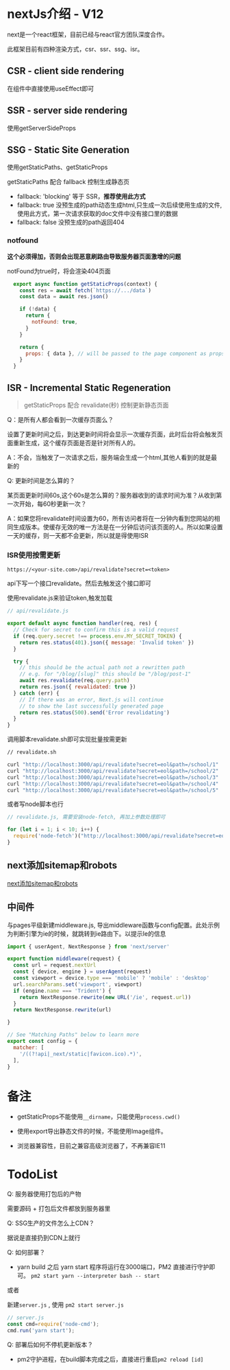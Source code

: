# nextJs介绍 - V12

next是一个react框架，目前已经与react官方团队深度合作。

此框架目前有四种渲染方式，csr、ssr、ssg、isr。

## CSR - client side rendering

在组件中直接使用useEffect即可

## SSR - server side rendering

使用getServerSideProps   

## SSG - Static Site Generation

使用getStaticPaths、getStaticProps

getStaticPaths 配合 fallback 控制生成静态页

* fallback: 'blocking' 等于 SSR，**推荐使用此方式**
* fallback: true 没预生成的path动态生成html,只生成一次后续使用生成的文件, 使用此方式，第一次请求获取的doc文件中没有接口里的数据
* fallback: false 没预生成的path返回404

### notfound

**这个必须得加，否则会出现恶意刷路由导致服务器页面激增的问题**

notFound为true时，将会渲染404页面

```js
  export async function getStaticProps(context) {
    const res = await fetch(`https://.../data`)
    const data = await res.json()

    if (!data) {
      return {
        notFound: true,
      }
    }

    return {
      props: { data }, // will be passed to the page component as props
    }
  }
```

## ISR - Incremental Static Regeneration

> getStaticProps 配合 revalidate(秒) 控制更新静态页面

Q：是所有人都会看到一次缓存页面么？

设置了更新时间之后，到达更新时间将会显示一次缓存页面，此时后台将会触发页面重新生成，这个缓存页面是否是针对所有人的。

A：不会，当触发了一次请求之后，服务端会生成一个html,其他人看到的就是最新的

Q: 更新时间是怎么算的？

某页面更新时间60s,这个60s是怎么算的？服务器收到的请求时间为准？从收到第一次开始，每60秒更新一次？

A：如果您将revalidate时间设置为60，所有访问者将在一分钟内看到您网站的相同生成版本。使缓存无效的唯一方法是在一分钟后访问该页面的人。所以如果设置一天的缓存，则一天都不会更新，所以就是得使用ISR

### ISR使用按需更新

`https://<your-site.com>/api/revalidate?secret=<token>`

api下写一个接口revalidate。然后去触发这个接口即可

使用revalidate.js来验证token,触发加载

```js
// api/revalidate.js

export default async function handler(req, res) {
  // Check for secret to confirm this is a valid request
  if (req.query.secret !== process.env.MY_SECRET_TOKEN) {
    return res.status(401).json({ message: 'Invalid token' })
  }

  try {
    // this should be the actual path not a rewritten path
    // e.g. for "/blog/[slug]" this should be "/blog/post-1"
    await res.revalidate(req.query.path)
    return res.json({ revalidated: true })
  } catch (err) {
    // If there was an error, Next.js will continue
    // to show the last successfully generated page
    return res.status(500).send('Error revalidating')
  }
}
```

调用脚本revalidate.sh即可实现批量按需更新

```sh
// revalidate.sh

curl "http://localhost:3000/api/revalidate?secret=eol&path=/school/1"
curl "http://localhost:3000/api/revalidate?secret=eol&path=/school/2"
curl "http://localhost:3000/api/revalidate?secret=eol&path=/school/3"
curl "http://localhost:3000/api/revalidate?secret=eol&path=/school/4"
curl "http://localhost:3000/api/revalidate?secret=eol&path=/school/5"

```

或者写node脚本也行

```js
// revalidate.js, 需要安装node-fetch, 再加上参数处理即可

for (let i = 1; i < 10; i++) {
  require('node-fetch')("http://localhost:3000/api/revalidate?secret=eol&path=/school/" + i)
}

```

## next添加sitemap和robots

[next添加sitemap和robots](https://linguinecode.com/post/add-robots-txt-file-sitemaps-nextjs)

## 中间件

与pages平级新建middleware.js, 导出middleware函数与config配置。此处示例为判断引擎为ie的时候，就跳转到ie路由下。以提示Ie的信息

```js
import { userAgent, NextResponse } from 'next/server'

export function middleware(request) {
  const url = request.nextUrl
  const { device, engine } = userAgent(request)
  const viewport = device.type === 'mobile' ? 'mobile' : 'desktop'
  url.searchParams.set('viewport', viewport)
  if (engine.name === 'Trident') {
    return NextResponse.rewrite(new URL('/ie', request.url))
  }
  return NextResponse.rewrite(url)

}

// See "Matching Paths" below to learn more
export const config = {
  matcher: [
    '/((?!api|_next/static|favicon.ico).*)',
  ],
}
```

# 备注

* getStaticProps不能使用`__dirname`，只能使用`process.cwd()`

* 使用export导出静态文件的时候，不能使用Image组件。

* 浏览器兼容性，目前之兼容高级浏览器了，不再兼容IE11

# TodoList

Q: 服务器使用打包后的产物

需要源码 + 打包后文件都放到服务器里

Q: SSG生产的文件怎么上CDN？

据说是直接扔到CDN上就行

Q: 如何部署？

* yarn build 之后 yarn start 程序将运行在3000端口，PM2 直接进行守护即可。
`pm2 start yarn --interpreter bash -- start` 

或者

新建`server.js` , 使用 `pm2 start server.js`

```js
// server.js
const cmd=require('node-cmd'); 
cmd.run('yarn start');
```


Q: 部署后如何不停机更新版本？

* pm2守护进程，在build脚本完成之后，直接进行重启`pm2 reload [id]`
